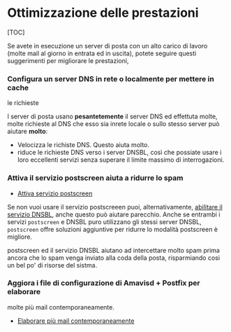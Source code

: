 # Ottimizzazione delle prestazioni

[TOC]

Se avete in esecuzione un server di posta con un alto carico di lavoro (molte 
mail al giorno in entrata ed in uscita), potete seguire questi suggerimenti per
migliorare le prestazioni,

###  Configura un server DNS in rete o localmente per mettere in cache 
le richieste

I server di posta usano __pesantetemente__ il server DNS ed effettuta molte,
molte richieste al DNS che esso sia inrete locale o sullo stesso server 
può aiutare __molto__:

* Velocizza le richiste DNS. Questo aiuta molto.
* riduce le richieste DNS verso i server DNSBL, così che possiate usare i 
  loro eccellenti servizi senza superare il limite massimo di interrogazioni.

### Attiva il servizio postscreen aiuta a ridurre lo spam

* [Attiva servizio postscreen](./enable.postscreen.html)

Se non vuoi usare il servizio postscreeen puoi, alternativamente, 
[abilitare il servizio DNSBL](./enable.dnsbl.html), anche questo può aiutare
parecchio. Anche se entrambi i servizi `postscreen` e DNSBL puro utilizzano 
gli stessi server DNSBL, `postscreen` offre soluzioni aggiuntive per
ridurre lo modalità postscreen è migliore.

postscreen ed il servizio DNSBL aiutano ad intercettare molto spam prima ancora
che lo spam venga inviato alla coda della posta, risparmiando cosi un bel po'
di risorse del sistma.

###  Aggiora i file di configurazione di Amavisd + Postfix per elaborare
molte più mail contemporaneamente.

* [Elaborare più mail contemporaneamente](./concurrent.processing.html)
